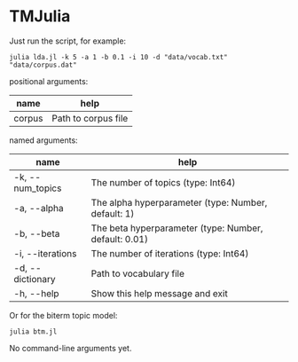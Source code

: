 # TMJulia

Just run the script, for example:

~~~
julia lda.jl -k 5 -a 1 -b 0.1 -i 10 -d "data/vocab.txt" "data/corpus.dat"
~~~

positional arguments:

name | help
-----| ----
corpus | Path to corpus file

named arguments:

name | help
---- | ----
-k, --num_topics |  The number of topics (type: Int64)
-a, --alpha | The alpha hyperparameter (type: Number, default: 1)
-b, --beta | The beta hyperparameter (type: Number, default: 0.01)
-i, --iterations | The number of iterations (type: Int64)
-d, --dictionary | Path to vocabulary file
-h, --help | Show this help message and exit


Or for the biterm topic model:

~~~
julia btm.jl
~~~

No command-line arguments yet.
